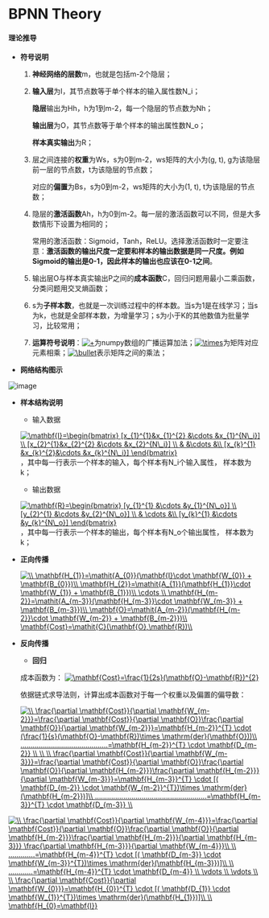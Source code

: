 # BPNN Theory
 
#### 理论推导

+ **符号说明**

    1. **神经网络的层数**m，也就是包括m-2个隐层；
    2. **输入层**为I，其节点数等于单个样本的输入属性数N_i；
    
       **隐层**输出为Hh，h为1到m-2，每一个隐层的节点数为Nh；
       
       **输出层**为O，其节点数等于单个样本的输出属性数N_o；
       
       **样本真实输出**为R；
       
    3. 层之间连接的**权重**为Ws，s为0到m-2，ws矩阵的大小为(g, t), g为该隐层前一层的节点数，t为该隐层的节点数；
    
       对应的**偏置**为Bs，s为0到m-2，ws矩阵的大小为(1, t), t为该隐层的节点数；
    
    4. 隐层的**激活函数**Ah，h为0到m-2。每一层的激活函数可以不同，但是大多数情形下设置为相同的；
    
       常用的激活函数：Sigmoid，Tanh，ReLU。选择激活函数时一定要注意：**激活函数的输出尺度一定要和样本的输出数据是同一尺度。例如Sigmoid的输出是0-1，因此样本的输出也应该在0-1之间**。
       
    5. 输出层O与样本真实输出P之间的**成本函数**C，回归问题用最小二乘函数， 分类问题用交叉熵函数；
    
    6. s为**子样本数**，也就是一次训练过程中的样本数。当s为1是在线学习；当s为k，也就是全部样本数，为增量学习；s为小于K的其他数值为批量学习，比较常用；
    
    7. **运算符号说明**：<a href="http://www.codecogs.com/eqnedit.php?latex=&plus;" target="_blank"><img src="http://latex.codecogs.com/gif.latex?&plus;" title="+" /></a>为numpy数组的广播运算加法；<a href="http://www.codecogs.com/eqnedit.php?latex=\times" target="_blank"><img src="http://latex.codecogs.com/gif.latex?\times" title="\times" /></a>为矩阵对应元素相乘；<a href="http://www.codecogs.com/eqnedit.php?latex=\bullet" target="_blank"><img src="http://latex.codecogs.com/gif.latex?\bullet" title="\bullet" /></a>表示矩阵之间的乘法；
      
+ **网络结构图示**

![image](https://github.com/Anfany/Machine-Learning-for-Beginner-by-Python3/blob/master/BPNN/Bpnn_Struct.png)


+ **样本结构说明**

     + 输入数据
      
    <a href="http://www.codecogs.com/eqnedit.php?latex=\mathbf{I}=\begin{bmatrix}&space;[x_{1}^{1}&x_{1}^{2}&space;&\cdots&space;&x_{1}^{N\_i}]&space;\\&space;[x_{2}^{1}&x_{2}^{2}&space;&\cdots&space;&x_{2}^{N\_i}]&space;\\&space;&&space;&\cdots&space;&\\&space;[x_{k}^{1}&space;&x_{k}^{2}&\cdots&space;&x_{k}^{N\_i}]&space;\end{bmatrix}" target="_blank"><img src="http://latex.codecogs.com/gif.latex?\mathbf{I}=\begin{bmatrix}&space;[x_{1}^{1}&x_{1}^{2}&space;&\cdots&space;&x_{1}^{N\_i}]&space;\\&space;[x_{2}^{1}&x_{2}^{2}&space;&\cdots&space;&x_{2}^{N\_i}]&space;\\&space;&&space;&\cdots&space;&\\&space;[x_{k}^{1}&space;&x_{k}^{2}&\cdots&space;&x_{k}^{N\_i}]&space;\end{bmatrix}" title="\mathbf{I}=\begin{bmatrix} [x_{1}^{1}&x_{1}^{2} &\cdots &x_{1}^{N\_i}] \\ [x_{2}^{1}&x_{2}^{2} &\cdots &x_{2}^{N\_i}] \\ & &\cdots &\\ [x_{k}^{1} &x_{k}^{2}&\cdots &x_{k}^{N\_i}] \end{bmatrix}" /></a>，其中每一行表示一个样本的输入，每个样本有N_i个输入属性， 样本数为k；
    
    + 输出数据
        
   <a href="http://www.codecogs.com/eqnedit.php?latex=\mathbf{R}=\begin{bmatrix}&space;[y_{1}^{1}&space;&\cdots&space;&y_{1}^{N\_o}]&space;\\&space;[y_{2}^{1}&space;&\cdots&space;&y_{2}^{N\_o}]&space;\\&space;&&space;\cdots&space;&\\&space;[y_{k}^{1}&space;&\cdots&space;&y_{k}^{N\_o}]&space;\end{bmatrix}" target="_blank"><img src="http://latex.codecogs.com/gif.latex?\mathbf{R}=\begin{bmatrix}&space;[y_{1}^{1}&space;&\cdots&space;&y_{1}^{N\_o}]&space;\\&space;[y_{2}^{1}&space;&\cdots&space;&y_{2}^{N\_o}]&space;\\&space;&&space;\cdots&space;&\\&space;[y_{k}^{1}&space;&\cdots&space;&y_{k}^{N\_o}]&space;\end{bmatrix}" title="\mathbf{R}=\begin{bmatrix} [y_{1}^{1} &\cdots &y_{1}^{N\_o}] \\ [y_{2}^{1} &\cdots &y_{2}^{N\_o}] \\ & \cdots &\\ [y_{k}^{1} &\cdots &y_{k}^{N\_o}] \end{bmatrix}" /></a>，其中每一行表示一个样本的输出，每个样本有N_o个输出属性， 样本数为k；
   
   
* **正向传播**

  <a href="http://www.codecogs.com/eqnedit.php?latex=\\&space;\mathbf{H_{1}}=\mathit{A_{0}}(\mathbf{I}\cdot&space;\mathbf{W_{0}}&space;&plus;&space;\mathbf{B_{0}})\\&space;\mathbf{H_{2}}=\mathit{A_{1}}(\mathbf{H_{1}}\cdot&space;\mathbf{W_{1}}&space;&plus;&space;\mathbf{B_{1}})\\&space;\cdots&space;\\&space;\mathbf{H_{m-2}}=\mathit{A_{m-3}}(\mathbf{H_{m-3}}\cdot&space;\mathbf{W_{m-3}}&space;&plus;&space;\mathbf{B_{m-3}})\\&space;\mathbf{O}=\mathit{A_{m-2}}(\mathbf{H_{m-2}}\cdot&space;\mathbf{W_{m-2}}&space;&plus;&space;\mathbf{B_{m-2}})\\&space;\mathbf{Cost}=\mathit{C}(\mathbf{O},\mathbf{R})\\" target="_blank"><img src="http://latex.codecogs.com/gif.latex?\\&space;\mathbf{H_{1}}=\mathit{A_{0}}(\mathbf{I}\cdot&space;\mathbf{W_{0}}&space;&plus;&space;\mathbf{B_{0}})\\&space;\mathbf{H_{2}}=\mathit{A_{1}}(\mathbf{H_{1}}\cdot&space;\mathbf{W_{1}}&space;&plus;&space;\mathbf{B_{1}})\\&space;\cdots&space;\\&space;\mathbf{H_{m-2}}=\mathit{A_{m-3}}(\mathbf{H_{m-3}}\cdot&space;\mathbf{W_{m-3}}&space;&plus;&space;\mathbf{B_{m-3}})\\&space;\mathbf{O}=\mathit{A_{m-2}}(\mathbf{H_{m-2}}\cdot&space;\mathbf{W_{m-2}}&space;&plus;&space;\mathbf{B_{m-2}})\\&space;\mathbf{Cost}=\mathit{C}(\mathbf{O},\mathbf{R})\\" title="\\ \mathbf{H_{1}}=\mathit{A_{0}}(\mathbf{I}\cdot \mathbf{W_{0}} + \mathbf{B_{0}})\\ \mathbf{H_{2}}=\mathit{A_{1}}(\mathbf{H_{1}}\cdot \mathbf{W_{1}} + \mathbf{B_{1}})\\ \cdots \\ \mathbf{H_{m-2}}=\mathit{A_{m-3}}(\mathbf{H_{m-3}}\cdot \mathbf{W_{m-3}} + \mathbf{B_{m-3}})\\ \mathbf{O}=\mathit{A_{m-2}}(\mathbf{H_{m-2}}\cdot \mathbf{W_{m-2}} + \mathbf{B_{m-2}})\\ \mathbf{Cost}=\mathit{C}(\mathbf{O},\mathbf{R})\\" /></a>
    
* **反向传播**

    + **回归**
    
     成本函数为：
     <a href="http://www.codecogs.com/eqnedit.php?latex=\mathbf{Cost}=\frac{1}{2s}(\mathbf{O}-\mathbf{R})^{2}" target="_blank"><img src="http://latex.codecogs.com/gif.latex?\mathbf{Cost}=\frac{1}{2s}(\mathbf{O}-\mathbf{R})^{2}" title="\mathbf{Cost}=\frac{1}{2s}(\mathbf{O}-\mathbf{R})^{2}" /></a>
    
    依据链式求导法则，计算出成本函数对于每一个权重以及偏置的偏导数：
    
    <a href="http://www.codecogs.com/eqnedit.php?latex=\\&space;\frac{\partial&space;\mathbf{Cost}}{\partial&space;\mathbf{W_{m-2}}}=\frac{\partial&space;\mathbf{Cost}}{\partial&space;\mathbf{O}}\frac{\partial&space;\mathbf{O}}{\partial&space;\mathbf{W_{m-2}}}=\mathbf{H_{m-2}}^{T}&space;\cdot&space;(\frac{1}{s}(\mathbf{O}-\mathbf{R})\times&space;\mathrm{der}(\mathbf{O}))\\&space;...........................................=\mathbf{H_{m-2}}^{T}&space;\cdot&space;\mathbf{D_{m-2}}&space;\\&space;\\&space;\\&space;\frac{\partial&space;\mathbf{Cost}}{\partial&space;\mathbf{W_{m-3}}}=\frac{\partial&space;\mathbf{Cost}}{\partial&space;\mathbf{O}}\frac{\partial&space;\mathbf{O}}{\partial&space;\mathbf{H_{m-2}}}\frac{\partial&space;\mathbf{H_{m-2}}}{\partial&space;\mathbf{W_{m-3}}}=\mathbf{H_{m-3}}^{T}&space;\cdot&space;[(&space;\mathbf{D_{m-2}}&space;\cdot&space;\mathbf{W_{m-2}}^{T})\times&space;\mathrm{der}(\mathbf{H_{m-2}})]\\&space;.......................................................=\mathbf{H_{m-3}}^{T}&space;\cdot&space;\mathbf{D_{m-3}}&space;\\" target="_blank"><img src="http://latex.codecogs.com/gif.latex?\\&space;\frac{\partial&space;\mathbf{Cost}}{\partial&space;\mathbf{W_{m-2}}}=\frac{\partial&space;\mathbf{Cost}}{\partial&space;\mathbf{O}}\frac{\partial&space;\mathbf{O}}{\partial&space;\mathbf{W_{m-2}}}=\mathbf{H_{m-2}}^{T}&space;\cdot&space;(\frac{1}{s}(\mathbf{O}-\mathbf{R})\times&space;\mathrm{der}(\mathbf{O}))\\&space;...........................................=\mathbf{H_{m-2}}^{T}&space;\cdot&space;\mathbf{D_{m-2}}&space;\\&space;\\&space;\\&space;\frac{\partial&space;\mathbf{Cost}}{\partial&space;\mathbf{W_{m-3}}}=\frac{\partial&space;\mathbf{Cost}}{\partial&space;\mathbf{O}}\frac{\partial&space;\mathbf{O}}{\partial&space;\mathbf{H_{m-2}}}\frac{\partial&space;\mathbf{H_{m-2}}}{\partial&space;\mathbf{W_{m-3}}}=\mathbf{H_{m-3}}^{T}&space;\cdot&space;[(&space;\mathbf{D_{m-2}}&space;\cdot&space;\mathbf{W_{m-2}}^{T})\times&space;\mathrm{der}(\mathbf{H_{m-2}})]\\&space;.......................................................=\mathbf{H_{m-3}}^{T}&space;\cdot&space;\mathbf{D_{m-3}}&space;\\" title="\\ \frac{\partial \mathbf{Cost}}{\partial \mathbf{W_{m-2}}}=\frac{\partial \mathbf{Cost}}{\partial \mathbf{O}}\frac{\partial \mathbf{O}}{\partial \mathbf{W_{m-2}}}=\mathbf{H_{m-2}}^{T} \cdot (\frac{1}{s}(\mathbf{O}-\mathbf{R})\times \mathrm{der}(\mathbf{O}))\\ ...........................................=\mathbf{H_{m-2}}^{T} \cdot \mathbf{D_{m-2}} \\ \\ \\ \frac{\partial \mathbf{Cost}}{\partial \mathbf{W_{m-3}}}=\frac{\partial \mathbf{Cost}}{\partial \mathbf{O}}\frac{\partial \mathbf{O}}{\partial \mathbf{H_{m-2}}}\frac{\partial \mathbf{H_{m-2}}}{\partial \mathbf{W_{m-3}}}=\mathbf{H_{m-3}}^{T} \cdot [( \mathbf{D_{m-2}} \cdot \mathbf{W_{m-2}}^{T})\times \mathrm{der}(\mathbf{H_{m-2}})]\\ .......................................................=\mathbf{H_{m-3}}^{T} \cdot \mathbf{D_{m-3}} \\" /></a>
    
 <a href="http://www.codecogs.com/eqnedit.php?latex=\\&space;\frac{\partial&space;\mathbf{Cost}}{\partial&space;\mathbf{W_{m-4}}}=\frac{\partial&space;\mathbf{Cost}}{\partial&space;\mathbf{O}}\frac{\partial&space;\mathbf{O}}{\partial&space;\mathbf{H_{m-2}}}\frac{\partial&space;\mathbf{H_{m-2}}}{\partial&space;\mathbf{H_{m-3}}}&space;\frac{\partial&space;\mathbf{H_{m-3}}}{\partial&space;\mathbf{W_{m-4}}}\\&space;\\&space;.............=\mathbf{H_{m-4}}^{T}&space;\cdot&space;[(&space;\mathbf{D_{m-3}}&space;\cdot&space;\mathbf{W_{m-3}}^{T})\times&space;\mathrm{der}(\mathbf{H_{m-3}})]\\&space;\\&space;............=\mathbf{H_{m-4}}^{T}&space;\cdot&space;\mathbf{D_{m-4}}&space;\\&space;\vdots&space;\\&space;\vdots&space;\\&space;\\&space;\frac{\partial&space;\mathbf{Cost}}{\partial&space;\mathbf{W_{0}}}=\mathbf{H_{0}}^{T}&space;\cdot&space;[(&space;\mathbf{D_{1}}&space;\cdot&space;\mathbf{W_{1}}^{T})\times&space;\mathrm{der}(\mathbf{H_{1}})]\\&space;\\&space;\mathbf{H_{0}=\mathbf{I}}" target="_blank"><img src="http://latex.codecogs.com/gif.latex?\\&space;\frac{\partial&space;\mathbf{Cost}}{\partial&space;\mathbf{W_{m-4}}}=\frac{\partial&space;\mathbf{Cost}}{\partial&space;\mathbf{O}}\frac{\partial&space;\mathbf{O}}{\partial&space;\mathbf{H_{m-2}}}\frac{\partial&space;\mathbf{H_{m-2}}}{\partial&space;\mathbf{H_{m-3}}}&space;\frac{\partial&space;\mathbf{H_{m-3}}}{\partial&space;\mathbf{W_{m-4}}}\\&space;\\&space;.............=\mathbf{H_{m-4}}^{T}&space;\cdot&space;[(&space;\mathbf{D_{m-3}}&space;\cdot&space;\mathbf{W_{m-3}}^{T})\times&space;\mathrm{der}(\mathbf{H_{m-3}})]\\&space;\\&space;............=\mathbf{H_{m-4}}^{T}&space;\cdot&space;\mathbf{D_{m-4}}&space;\\&space;\vdots&space;\\&space;\vdots&space;\\&space;\\&space;\frac{\partial&space;\mathbf{Cost}}{\partial&space;\mathbf{W_{0}}}=\mathbf{H_{0}}^{T}&space;\cdot&space;[(&space;\mathbf{D_{1}}&space;\cdot&space;\mathbf{W_{1}}^{T})\times&space;\mathrm{der}(\mathbf{H_{1}})]\\&space;\\&space;\mathbf{H_{0}=\mathbf{I}}" title="\\ \frac{\partial \mathbf{Cost}}{\partial \mathbf{W_{m-4}}}=\frac{\partial \mathbf{Cost}}{\partial \mathbf{O}}\frac{\partial \mathbf{O}}{\partial \mathbf{H_{m-2}}}\frac{\partial \mathbf{H_{m-2}}}{\partial \mathbf{H_{m-3}}} \frac{\partial \mathbf{H_{m-3}}}{\partial \mathbf{W_{m-4}}}\\ \\ .............=\mathbf{H_{m-4}}^{T} \cdot [( \mathbf{D_{m-3}} \cdot \mathbf{W_{m-3}}^{T})\times \mathrm{der}(\mathbf{H_{m-3}})]\\ \\ ............=\mathbf{H_{m-4}}^{T} \cdot \mathbf{D_{m-4}} \\ \vdots \\ \vdots \\ \\ \frac{\partial \mathbf{Cost}}{\partial \mathbf{W_{0}}}=\mathbf{H_{0}}^{T} \cdot [( \mathbf{D_{1}} \cdot \mathbf{W_{1}}^{T})\times \mathrm{der}(\mathbf{H_{1}})]\\ \\ \mathbf{H_{0}=\mathbf{I}}" /></a>   
    
    

   


    
    


 

 
 
  
